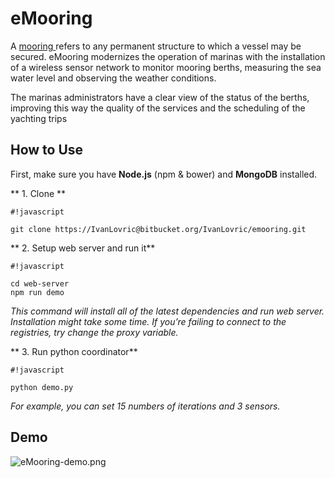 # **eMooring** #

A [mooring ](https://en.wikipedia.org/wiki/Mooring_(watercraft))refers to any permanent structure to which a vessel may be secured. eMooring modernizes the operation of marinas with the installation of a wireless sensor network to monitor mooring berths, measuring the sea water level and observing the weather conditions.

The marinas administrators have a clear view of the status of the berths, improving this way the quality of the services and the scheduling of the yachting trips


## How to Use ##
First, make sure you have **Node.js** (npm & bower) and **MongoDB** installed.

** 1. Clone **

```
#!javascript

git clone https://IvanLovric@bitbucket.org/IvanLovric/emooring.git
```


** 2. Setup web server and run it**

```
#!javascript

cd web-server
npm run demo
```

*This command will install all of the latest dependencies and run web server. Installation might take some time. If you’re failing to connect to the registries, try change the proxy variable.*

** 3. Run python coordinator**

```
#!javascript

python demo.py
```
*For example, you can set 15 numbers of iterations and 3 sensors.*


## Demo ##

![eMooring-demo.png](https://bitbucket.org/repo/zrMbeA/images/1354752457-eMooring-demo.png)